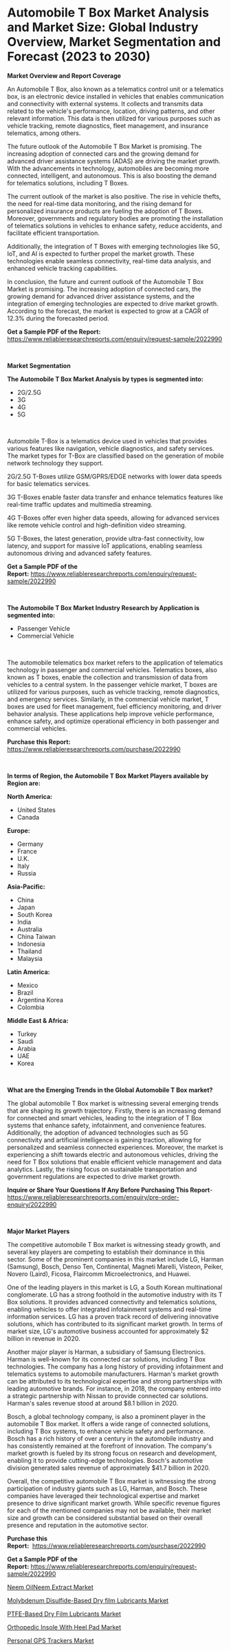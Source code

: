 <p><h1>Automobile T Box Market Analysis and Market Size: Global Industry Overview, Market Segmentation and Forecast (2023 to 2030)</h1></p><p><strong>Market Overview and Report Coverage</strong></p>
<p><p>An Automobile T Box, also known as a telematics control unit or a telematics box, is an electronic device installed in vehicles that enables communication and connectivity with external systems. It collects and transmits data related to the vehicle's performance, location, driving patterns, and other relevant information. This data is then utilized for various purposes such as vehicle tracking, remote diagnostics, fleet management, and insurance telematics, among others.</p><p>The future outlook of the Automobile T Box Market is promising. The increasing adoption of connected cars and the growing demand for advanced driver assistance systems (ADAS) are driving the market growth. With the advancements in technology, automobiles are becoming more connected, intelligent, and autonomous. This is also boosting the demand for telematics solutions, including T Boxes.</p><p>The current outlook of the market is also positive. The rise in vehicle thefts, the need for real-time data monitoring, and the rising demand for personalized insurance products are fueling the adoption of T Boxes. Moreover, governments and regulatory bodies are promoting the installation of telematics solutions in vehicles to enhance safety, reduce accidents, and facilitate efficient transportation.</p><p>Additionally, the integration of T Boxes with emerging technologies like 5G, IoT, and AI is expected to further propel the market growth. These technologies enable seamless connectivity, real-time data analysis, and enhanced vehicle tracking capabilities.</p><p>In conclusion, the future and current outlook of the Automobile T Box Market is promising. The increasing adoption of connected cars, the growing demand for advanced driver assistance systems, and the integration of emerging technologies are expected to drive market growth. According to the forecast, the market is expected to grow at a CAGR of 12.3% during the forecasted period.</p></p>
<p><strong>Get a Sample PDF of the Report:</strong> <a href="https://www.reliableresearchreports.com/enquiry/request-sample/2022990">https://www.reliableresearchreports.com/enquiry/request-sample/2022990</a></p>
<p>&nbsp;</p>
<p><strong>Market Segmentation</strong></p>
<p><strong>The Automobile T Box Market Analysis by types is segmented into:</strong></p>
<p><ul><li>2G/2.5G</li><li>3G</li><li>4G</li><li>5G</li></ul></p>
<p>&nbsp;</p>
<p><p>Automobile T-Box is a telematics device used in vehicles that provides various features like navigation, vehicle diagnostics, and safety services. The market types for T-Box are classified based on the generation of mobile network technology they support. </p><p>2G/2.5G T-Boxes utilize GSM/GPRS/EDGE networks with lower data speeds for basic telematics services. </p><p>3G T-Boxes enable faster data transfer and enhance telematics features like real-time traffic updates and multimedia streaming. </p><p>4G T-Boxes offer even higher data speeds, allowing for advanced services like remote vehicle control and high-definition video streaming. </p><p>5G T-Boxes, the latest generation, provide ultra-fast connectivity, low latency, and support for massive IoT applications, enabling seamless autonomous driving and advanced safety features.</p></p>
<p><strong>Get a Sample PDF of the Report:</strong>&nbsp;<a href="https://www.reliableresearchreports.com/enquiry/request-sample/2022990">https://www.reliableresearchreports.com/enquiry/request-sample/2022990</a></p>
<p>&nbsp;</p>
<p><strong>The Automobile T Box Market Industry Research by Application is segmented into:</strong></p>
<p><ul><li>Passenger Vehicle</li><li>Commercial Vehicle</li></ul></p>
<p>&nbsp;</p>
<p><p>The automobile telematics box market refers to the application of telematics technology in passenger and commercial vehicles. Telematics boxes, also known as T boxes, enable the collection and transmission of data from vehicles to a central system. In the passenger vehicle market, T boxes are utilized for various purposes, such as vehicle tracking, remote diagnostics, and emergency services. Similarly, in the commercial vehicle market, T boxes are used for fleet management, fuel efficiency monitoring, and driver behavior analysis. These applications help improve vehicle performance, enhance safety, and optimize operational efficiency in both passenger and commercial vehicles.</p></p>
<p><strong>Purchase this Report:</strong>&nbsp; <a href="https://www.reliableresearchreports.com/purchase/2022990">https://www.reliableresearchreports.com/purchase/2022990</a></p>
<p>&nbsp;</p>
<p><strong>In terms of Region, the Automobile T Box Market Players available by Region are:</strong></p>
<p>
    <p> <strong> North America: </strong>
        <ul>
            <li>United States</li>
            <li>Canada</li>
        </ul>
        </p> 
    <p> <strong> Europe: </strong>
        <ul>
            <li>Germany</li>
            <li>France</li>
            <li>U.K.</li>
            <li>Italy</li>
            <li>Russia</li>
        </ul>
        </p> 
    <p> <strong> Asia-Pacific: </strong>
        <ul>
            <li>China</li>
            <li>Japan</li>
            <li>South Korea</li>
            <li>India</li>
            <li>Australia</li>
            <li>China Taiwan</li>
            <li>Indonesia</li>
            <li>Thailand</li>
            <li>Malaysia</li>
        </ul>
        </p> 
    <p> <strong> Latin America: </strong>
        <ul>
            <li>Mexico</li>
            <li>Brazil</li>
            <li>Argentina Korea</li>
            <li>Colombia</li>
        </ul>
        </p> 
    <p> <strong> Middle East & Africa: </strong>
        <ul>
            <li>Turkey</li>
            <li>Saudi</li>
            <li>Arabia</li>
            <li>UAE</li>
            <li>Korea</li>
        </ul>
    </p>
    </p>
<p>&nbsp;</p>
<p><strong>What are the Emerging Trends in the Global Automobile T Box market?</strong></p>
<p><p>The global automobile T Box market is witnessing several emerging trends that are shaping its growth trajectory. Firstly, there is an increasing demand for connected and smart vehicles, leading to the integration of T Box systems that enhance safety, infotainment, and convenience features. Additionally, the adoption of advanced technologies such as 5G connectivity and artificial intelligence is gaining traction, allowing for personalized and seamless connected experiences. Moreover, the market is experiencing a shift towards electric and autonomous vehicles, driving the need for T Box solutions that enable efficient vehicle management and data analytics. Lastly, the rising focus on sustainable transportation and government regulations are expected to drive market growth.</p></p>
<p><strong>Inquire or Share Your Questions If Any Before Purchasing This Report</strong>- <a href="https://www.reliableresearchreports.com/enquiry/pre-order-enquiry/2022990">https://www.reliableresearchreports.com/enquiry/pre-order-enquiry/2022990</a></p>
<p>&nbsp;</p>
<p><strong>Major Market Players</strong></p>
<p><p>The competitive automobile T Box market is witnessing steady growth, and several key players are competing to establish their dominance in this sector. Some of the prominent companies in this market include LG, Harman (Samsung), Bosch, Denso Ten, Continental, Magneti Marelli, Visteon, Peiker, Novero (Laird), Ficosa, Flaircomm Microelectronics, and Huawei. </p><p>One of the leading players in this market is LG, a South Korean multinational conglomerate. LG has a strong foothold in the automotive industry with its T Box solutions. It provides advanced connectivity and telematics solutions, enabling vehicles to offer integrated infotainment systems and real-time information services. LG has a proven track record of delivering innovative solutions, which has contributed to its significant market growth. In terms of market size, LG's automotive business accounted for approximately $2 billion in revenue in 2020.</p><p>Another major player is Harman, a subsidiary of Samsung Electronics. Harman is well-known for its connected car solutions, including T Box technologies. The company has a long history of providing infotainment and telematics systems to automobile manufacturers. Harman's market growth can be attributed to its technological expertise and strong partnerships with leading automotive brands. For instance, in 2018, the company entered into a strategic partnership with Nissan to provide connected car solutions. Harman's sales revenue stood at around $8.1 billion in 2020.</p><p>Bosch, a global technology company, is also a prominent player in the automobile T Box market. It offers a wide range of connected solutions, including T Box systems, to enhance vehicle safety and performance. Bosch has a rich history of over a century in the automobile industry and has consistently remained at the forefront of innovation. The company's market growth is fueled by its strong focus on research and development, enabling it to provide cutting-edge technologies. Bosch's automotive division generated sales revenue of approximately $41.7 billion in 2020.</p><p>Overall, the competitive automobile T Box market is witnessing the strong participation of industry giants such as LG, Harman, and Bosch. These companies have leveraged their technological expertise and market presence to drive significant market growth. While specific revenue figures for each of the mentioned companies may not be available, their market size and growth can be considered substantial based on their overall presence and reputation in the automotive sector.</p></p>
<p><strong>Purchase this Report:</strong>&nbsp;&nbsp;<a href="https://www.reliableresearchreports.com/purchase/2022990">https://www.reliableresearchreports.com/purchase/2022990</a></p>
<p></p>
<p><strong>Get a Sample PDF of the Report:</strong>&nbsp;<a href="https://www.reliableresearchreports.com/enquiry/request-sample/2022990">https://www.reliableresearchreports.com/enquiry/request-sample/2022990</a></p>
<p><p><a href="https://github.com/Chiragrp23/Market-Research-Report-List-1/blob/main/neem-oilneem-extract-market.md">Neem OilNeem Extract Market</a></p><p><a href="https://medium.com/@nyahmertz/molybdenum-disulfide-based-dry-film-lubricants-market-trends-forecast-and-competitive-analysis-1429018273cd">Molybdenum Disulfide-Based Dry film Lubricants Market</a></p><p><a href="https://medium.com/@daveblock1987/ptfe-based-dry-film-lubricants-market-exploring-market-share-market-trends-and-future-growth-133d615b2458">PTFE-Based Dry Film Lubricants Market</a></p><p><a href="https://github.com/Chiragrp24/Market-Research-Report-List-1/blob/main/orthopedic-insole-with-heel-pad-market.md">Orthopedic Insole With Heel Pad Market</a></p><p><a href="https://www.linkedin.com/pulse/decoding-personal-gps-trackers-market-deep-dive-latest-trends-fojoe/">Personal GPS Trackers Market</a></p></p>